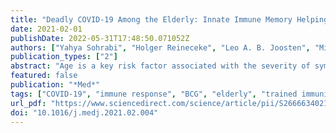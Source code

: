 ```yaml
---
title: "Deadly COVID-19 Among the Elderly: Innate Immune Memory Helping those Most in Need"
date: 2021-02-01
publishDate: 2022-05-31T17:48:50.071052Z
authors: ["Yahya Sohrabi", "Holger Reineceke", "Leo A. B. Joosten", "Mihai G. Netea"]
publication_types: ["2"]
abstract: "Age is a key risk factor associated with the severity of symptoms caused by SARS-Co-V2 and there is an urgent need to reduce COVID-19 morbidity and mortality in elderly individuals. We discuss evidence suggesting that trained immunity elicited by BCG vaccination may improve immune responses and can serve as a strategy to combat COVID-19 in this population."
featured: false
publication: "*Med*"
tags: ["COVID-19", "immune response", "BCG", "elderly", "trained immunity"]
url_pdf: "https://www.sciencedirect.com/science/article/pii/S2666634021000659"
doi: "10.1016/j.medj.2021.02.004"
---
```


